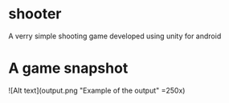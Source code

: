# shooter
A verry simple shooting game developed using unity for android

# A game snapshot

![Alt text](output.png "Example of the output" =250x)
